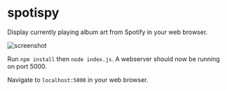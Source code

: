 # spotispy
Display currently playing album art from Spotify in your web browser.

![screenshot](http://i.imgur.com/qTb56Nl.jpg)

Run ```npm install``` then ```node index.js```. A webserver should now be running on port 5000.

Navigate to ```localhost:5000``` in your web browser.
